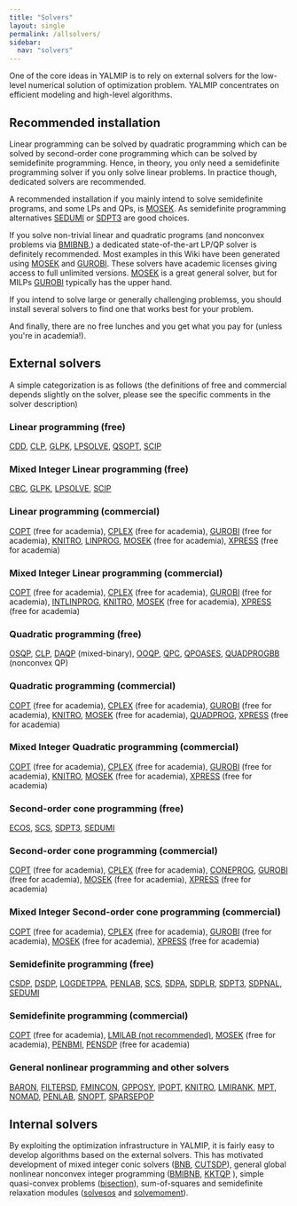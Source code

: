 ```yaml
---
title: "Solvers"
layout: single
permalink: /allsolvers/
sidebar:
  nav: "solvers"
---
```


One of the core ideas in YALMIP is to rely on external solvers for the low-level numerical solution of optimization problem. YALMIP concentrates on efficient modeling and high-level algorithms.

## Recommended installation

Linear programming can be solved by quadratic programming which can be solved by second-order cone programming which can be solved by semidefinite programming. Hence, in theory, you only need a semidefinite programming solver if you only solve linear problems. In practice though, dedicated solvers are recommended.

A recommended installation if you mainly intend to solve semidefinite programs, and some LPs and QPs, is [MOSEK](/solver/mosek). As semidefinite programming alternatives [SEDUMI](/solver/sedumi) or [SDPT3](/solver/sdpt3) are good choices.

If you solve non-trivial linear and quadratic programs (and nonconvex problems via [BMIBNB](/solver/bmibnb),) a dedicated state-of-the-art LP/QP solver is definitely recommended. Most examples in this Wiki have been generated using [MOSEK](/solver/mosek) and [GUROBI](/solver/gurobi). These solvers have academic licenses giving access to full unlimited versions. [MOSEK](/solver/mosek) is a great general solver, but for MILPs [GUROBI](/solver/gurobi) typically has the upper hand.

If you intend to solve large or generally challenging problemss, you should install several solvers to find one that works best for your problem.

And finally, there are no free lunches and you get what you pay for (unless you're in academia!).

## External solvers

A simple categorization is as follows (the definitions of free and commercial depends slightly on the solver, please see the specific comments in the solver description)

### Linear programming (free)
[CDD](/solver/cdd), [CLP](/solver/clp), [GLPK](/solver/glpk), [LPSOLVE](/solver/lpsolve), [QSOPT](/solver/qsopt), [SCIP](/solver/scip)

### Mixed Integer Linear programming (free)
[CBC](/solver/cbc), [GLPK](/solver/glpk), [LPSOLVE](/solver/lpsolve), [SCIP](/solver/scip)

### Linear programming (commercial)
[COPT](/solver/copt) (free for academia), [CPLEX](/solver/cplex) (free for academia), [GUROBI](/solver/gurobi) (free for academia), [KNITRO](/solver/knitro), [LINPROG](/solver/linprog), [MOSEK](/solver/mosek) (free for academia), [XPRESS](/solver/xpress) (free for academia)

### Mixed Integer Linear programming (commercial)
[COPT](/solver/copt) (free for academia), [CPLEX](/solver/cplex) (free for academia), [GUROBI](/solver/gurobi) (free for academia), [INTLINPROG](/solver/intlinprog), [KNITRO](/solver/knitro), [MOSEK](/solver/mosek) (free for academia), [XPRESS](/solver/xpress) (free for academia)

### Quadratic programming (free)
[OSQP](/solver/osqp), [CLP](/solver/clp), [DAQP](/solver/daqp) (mixed-binary), [OOQP](/solver/ooqp), [QPC](/solver/qpc), [QPOASES](/solver/qpoases), [QUADPROGBB](/solver/quadprogbb) (nonconvex QP)

### Quadratic programming (commercial)
[COPT](/solver/copt) (free for academia), [CPLEX](/solver/cplex) (free for academia), [GUROBI](/solver/gurobi) (free for academia), [KNITRO](/solver/knitro), [MOSEK](/solver/mosek) (free for academia), [QUADPROG](/solver/quadprog), [XPRESS](/solver/xpress) (free for academia)

### Mixed Integer Quadratic programming (commercial)
[COPT](/solver/copt) (free for academia), [CPLEX](/solver/cplex) (free for academia), [GUROBI](/solver/gurobi) (free for academia), [KNITRO](/solver/knitro), [MOSEK](/solver/mosek) (free for academia), [XPRESS](/solver/xpress) (free for academia)

### Second-order cone programming (free)

[ECOS](/solver/ecos), [SCS](/solver/scs), [SDPT3](/solver/sdpt3), [SEDUMI](/solver/sedumi)

### Second-order cone programming (commercial)

[COPT](/solver/copt) (free for academia), [CPLEX](/solver/cplex) (free for academia), [CONEPROG](/solver/coneprog), [GUROBI](/solver/gurobi) (free for academia), [MOSEK](/solver/mosek) (free for academia), [XPRESS](/solver/xpress) (free for academia)

### Mixed Integer Second-order cone programming (commercial)

[COPT](/solver/copt) (free for academia), [CPLEX](/solver/cplex) (free for academia), [GUROBI](/solver/gurobi) (free for academia), [MOSEK](/solver/mosek) (free for academia),  [XPRESS](/solver/xpress) (free for academia)

### Semidefinite programming (free)

[CSDP](/solver/csdp), [DSDP](/solver/dsdp), [LOGDETPPA](/solver/logdetppa), [PENLAB](/solver/penlab), [SCS](/solver/scs), [SDPA](/solver/sdpa), [SDPLR](/solver/sdplr), [SDPT3](/solver/sdpt3), [SDPNAL](/solver/sdpnal), [SEDUMI](/solver/sedumi)

### Semidefinite programming (commercial)

[COPT](/solver/copt) (free for academia), [LMILAB (not recommended)](/solver/lmilab), [MOSEK](/solver/mosek) (free for academia), [PENBMI](/solver/penbmi), [PENSDP](/solver/pensdp) (free for academia)

### General nonlinear programming and other solvers

[BARON](/solver/baron), [FILTERSD](/solver/filtersd), [FMINCON](/solver/fmincon), [GPPOSY](/solver/gpposy), [IPOPT](/solver/ipopt), [KNITRO](/solver/knitro), [LMIRANK](/solver/lmirank), [MPT](/solver/mpt), [NOMAD](/solver/nomad), [PENLAB](/solver/penlab), [SNOPT](/solver/snopt), [SPARSEPOP](/solver/sparsepop)

## Internal solvers

By exploiting the optimization infrastructure in YALMIP, it is fairly easy to develop algorithms based on the external solvers. This has motivated development of mixed integer conic solvers ([BNB](/solver/bnb), [CUTSDP](/solver/cutsdp)), general global nonlinear nonconvex integer programming ([BMIBNB](/solver/bmibnb), [KKTQP](/solver/kktqp) ), simple quasi-convex problems ([bisection](/command/bisection)), sum-of-squares and semidefinite relaxation modules ([solvesos](/command/solvesos) and [solvemoment](/command/solvemoment)).

